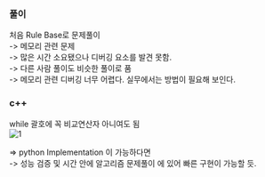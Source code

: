 ### 풀이

처음 Rule Base로 문제풀이  
-> 메모리 관련 문제  
-> 많은 시간 소요됐으나 디버깅 요소를 발견 못함.     
-> 다른 사람 풀이도 비슷한 풀이로 품    
-> 메모리 관련 디버깅 너무 어렵다. 실무에서는 방법이 필요해 보인다.   

### c++
while 괄호에 꼭 비교연산자 아니여도 됨    
![1](https://user-images.githubusercontent.com/70446214/152846942-51f88b7f-f05b-40c4-b7d7-513054e62cad.png)


=> python Implementation 이 가능하다면  
-> 성능 검증 및 시간 안에 알고리즘 문제풀이 에 있어 빠른 구현이 가능할 듯.



